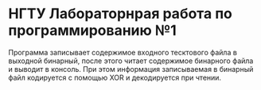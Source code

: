 # НГТУ Лабораторнрая работа по программированию №1
Программа записывает содержимое входного тесктового файла в выходной бинарный, после этого читает содержимое бинарного файла и выводит в консоль.
При этом информация записываемая в бинарный файл кодируется с помощью XOR и декодируется при чтении.
